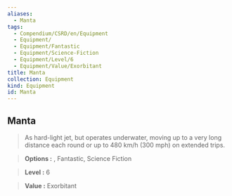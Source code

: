```yaml
---
aliases:
  - Manta
tags:
  - Compendium/CSRD/en/Equipment
  - Equipment/
  - Equipment/Fantastic
  - Equipment/Science-Fiction
  - Equipment/Level/6
  - Equipment/Value/Exorbitant
title: Manta
collection: Equipment
kind: Equipment
id: Manta
---
```

## Manta    
    
>As hard-light jet, but operates underwater, moving up to a very long distance each round or up to 480 km/h (300 mph) on extended trips.    
> **Options :** , Fantastic, Science Fiction    
> **Level :** 6    
> **Value :** Exorbitant
